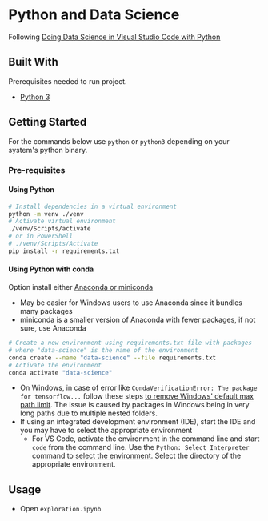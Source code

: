 # Python and Data Science

Following [Doing Data Science in Visual Studio Code with Python](https://code.visualstudio.com/docs/datascience/overview)

## Built With

Prerequisites needed to run project.

- [Python 3](https://www.python.org/)

## Getting Started

For the commands below use `python` or `python3` depending on your system's python binary.

### Pre-requisites

#### Using Python

```sh
# Install dependencies in a virtual environment
python -m venv ./venv
# Activate virtual environment
./venv/Scripts/activate
# or in PowerShell
# ./venv/Scripts/Activate
pip install -r requirements.txt
```

#### Using Python with conda

Option install either [Anaconda or miniconda](https://www.anaconda.com/)

- May be easier for Windows users to use Anaconda since it bundles many packages
- miniconda is a smaller version of Anaconda with fewer packages, if not sure, use Anaconda

```sh
# Create a new environment using requirements.txt file with packages
# where "data-science" is the name of the environment
conda create --name "data-science" --file requirements.txt
# Activate the environment
conda activate "data-science"
```

- On Windows, in case of error like `CondaVerificationError: The package for tensorflow...` follow these steps [to remove Windows' default max path limit](https://www.autodesk.com/support/technical/article/caas/sfdcarticles/sfdcarticles/The-Windows-10-default-path-length-limitation-MAX-PATH-is-256-characters.html). The issue is caused by packages in Windows being in very long paths due to multiple nested folders.
- If using an integrated development environment (IDE), start the IDE and you may have to select the appropriate environment
  - For VS Code, activate the environment in the command line and start `code` from the command line. Use the `Python: Select Interpreter` command to [select the environment](https://code.visualstudio.com/docs/datascience/jupyter-notebooks#_setting-up-your-environment). Select the directory of the appropriate environment.

## Usage

- Open `exploration.ipynb`
